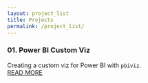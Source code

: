 ```yaml
---
layout: project_list
title: Projects
permalink: /project_list/
---
```


### 01. Power BI Custom Viz
Creating a custom viz for Power BI with `pbiviz`.  
[READ MORE](https://iiaen.github.io/PBI-kpiCard-project/)

